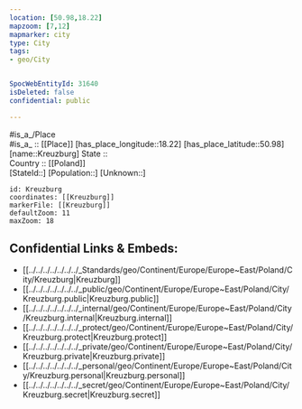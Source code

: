 ```yaml
---
location: [50.98,18.22] 
mapzoom: [7,12] 
mapmarker: city 
type: City
tags:
- geo/City


SpocWebEntityId: 31640
isDeleted: false
confidential: public

---
```

#is_a_/Place  
#is_a_ :: [[Place]] 
[has_place_longitude::18.22] 
[has_place_latitude::50.98] 
[name::Kreuzburg] 
State ::  
Country :: [[Poland]]  
[StateId::] 
[Population::] 
[Unknown::] 


```leaflet
id: Kreuzburg
coordinates: [[Kreuzburg]] 
markerFile: [[Kreuzburg]] 
defaultZoom: 11 
maxZoom: 18
```


## Confidential Links & Embeds: 
- [[../../../../../../../_Standards/geo/Continent/Europe/Europe~East/Poland/City/Kreuzburg|Kreuzburg]] 
- [[../../../../../../../_public/geo/Continent/Europe/Europe~East/Poland/City/Kreuzburg.public|Kreuzburg.public]] 
- [[../../../../../../../_internal/geo/Continent/Europe/Europe~East/Poland/City/Kreuzburg.internal|Kreuzburg.internal]] 
- [[../../../../../../../_protect/geo/Continent/Europe/Europe~East/Poland/City/Kreuzburg.protect|Kreuzburg.protect]] 
- [[../../../../../../../_private/geo/Continent/Europe/Europe~East/Poland/City/Kreuzburg.private|Kreuzburg.private]] 
- [[../../../../../../../_personal/geo/Continent/Europe/Europe~East/Poland/City/Kreuzburg.personal|Kreuzburg.personal]] 
- [[../../../../../../../_secret/geo/Continent/Europe/Europe~East/Poland/City/Kreuzburg.secret|Kreuzburg.secret]] 
